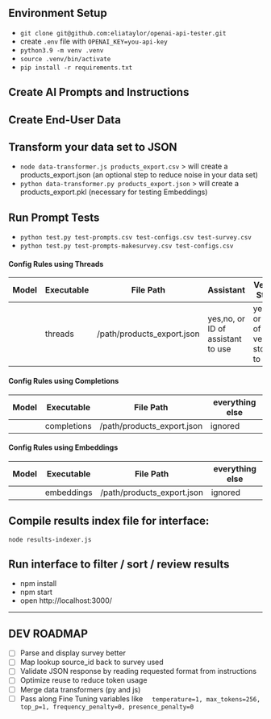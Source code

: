 ## Environment Setup 
- `git clone git@github.com:eliataylor/openai-api-tester.git`
- create `.env` file with `OPENAI_KEY=you-api-key`
- `python3.9 -m venv .venv`
- `source .venv/bin/activate`
- `pip install -r requirements.txt`


## Create AI Prompts and Instructions

## Create End-User Data

## Transform your data set to JSON
- `node data-transformer.js products_export.csv` > will create a products_export.json (an optional step to reduce noise in your data set)  
- `python data-transformer.py products_export.json` > will create a products_export.pkl (necessary for testing Embeddings)

## Run Prompt Tests 
- `python test.py test-prompts.csv test-configs.csv test-survey.csv`
- `python test.py test-prompts-makesurvey.csv test-configs.csv`


#### Config Rules using Threads
| Model            | Executable | File Path           | Assistant                         | Vector Store                         | Code Interpreter              | 
|------------------|------------|---------------------|------------------------------|--------------------------------------|-------------------------------|
|                  | threads    | /path/products_export.json | yes,no, or ID of assistant to use | yes,no, or ID of vector store to use | yes,no |


#### Config Rules using Completions
| Model            | Executable  | File Path    |      everything else |
|------------------|-------------|----------|----------------------|
|                  | completions | /path/products_export.json | ignored              |



#### Config Rules using Embeddings
| Model            | Executable  | File Path    |      everything else |
|------------------|------------|----------|----------------------|
|                  | embeddings  | /path/products_export.json | ignored              |



## Compile results index file for interface:
`node results-indexer.js`

## Run interface to filter / sort / review results
- npm install
- npm start
- open http://localhost:3000/

--------

## DEV ROADMAP
- [ ] Parse and display survey better
- [ ] Map lookup source_id back to survey used
- [ ] Validate JSON response by reading requested format from instructions
- [ ] Optimize reuse to reduce token usage
- [ ] Merge data transformers (py and js) 
- [ ] Pass along Fine Tuning variables like `  temperature=1, max_tokens=256, top_p=1, frequency_penalty=0, presence_penalty=0`